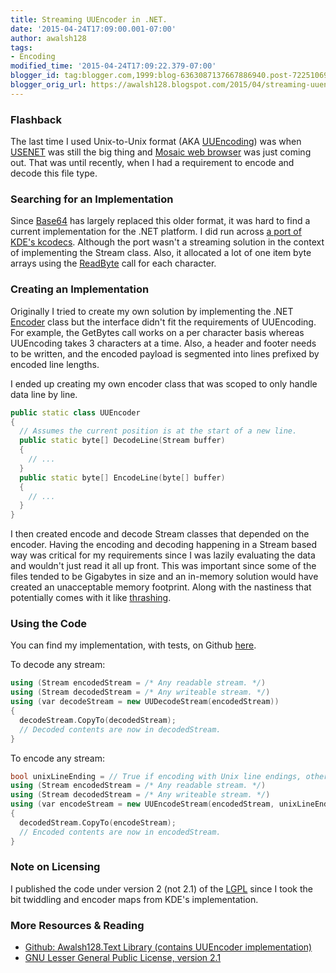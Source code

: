 ```yaml
---
title: Streaming UUEncoder in .NET.
date: '2015-04-24T17:09:00.001-07:00'
author: awalsh128
tags:
- Encoding
modified_time: '2015-04-24T17:09:22.379-07:00'
blogger_id: tag:blogger.com,1999:blog-6363087137667886940.post-7225106951260315303
blogger_orig_url: https://awalsh128.blogspot.com/2015/04/streaming-uuencoder-in-net.html
---
```


### Flashback

The last time I used Unix-to-Unix format (AKA
[UUEncoding](http://en.wikipedia.org/wiki/Uuencoding)) was when
[USENET](http://en.wikipedia.org/wiki/Usenet) was still the big thing
and [Mosaic web
browser](http://en.wikipedia.org/wiki/Mosaic_%28web_browser%29) was just
coming out. That was until recently, when I had a requirement to encode
and decode this file type.

### Searching for an Implementation

Since [Base64](http://en.wikipedia.org/wiki/Base64) has largely replaced
this older format, it was hard to find a current implementation for the
.NET platform. I did run across [a port
of](http://geekswithblogs.net/kobush/archive/2005/12/18/63486.aspx)
[KDE\'s
kcodecs](http://websvn.kde.org/trunk/KDE/kdelibs/kdecore/kcodecs.cpp?view=markup&pathrev=486059).
Although the port wasn\'t a streaming solution in the context of
implementing the Stream class. Also, it allocated a lot of one item byte
arrays using the
[ReadByte](https://msdn.microsoft.com/en-us/library/system.io.stream.readbyte%28v=vs.110%29.aspx)
call for each character.

### Creating an Implementation

Originally I tried to create my own solution by implementing the .NET
[Encoder](https://msdn.microsoft.com/en-us/library/system.text.encoder%28v=vs.110%29.aspx)
class but the interface didn\'t fit the requirements of UUEncoding. For
example, the GetBytes call works on a per character basis whereas
UUEncoding takes 3 characters at a time. Also, a header and footer needs
to be written, and the encoded payload is segmented into lines prefixed
by encoded line lengths.

I ended up creating my own encoder class that was scoped to only handle
data line by line.

```cpp
public static class UUEncoder
{
  // Assumes the current position is at the start of a new line.
  public static byte[] DecodeLine(Stream buffer)
  {
    // ...
  }  
  public static byte[] EncodeLine(byte[] buffer)
  {
    // ...
  }
}
```

I then created encode and decode Stream classes that depended on the
encoder. Having the encoding and decoding happening in a Stream based
way was critical for my requirements since I was lazily evaluating the
data and wouldn\'t just read it all up front. This was important since
some of the files tended to be Gigabytes in size and an in-memory
solution would have created an unacceptable memory footprint. Along with
the nastiness that potentially comes with it like
[thrashing](http://en.wikipedia.org/wiki/Thrashing_%28computer_science%29).

### Using the Code

You can find my implementation, with tests, on Github
[here](https://github.com/awalsh128/Awalsh128.Text).

To decode any stream:

```cpp
using (Stream encodedStream = /* Any readable stream. */)
using (Stream decodedStream = /* Any writeable stream. */)
using (var decodeStream = new UUDecodeStream(encodedStream))
{ 
  decodeStream.CopyTo(decodedStream);
  // Decoded contents are now in decodedStream.
}
```

To encode any stream:

```cpp
bool unixLineEnding = // True if encoding with Unix line endings, otherwise false.
using (Stream encodedStream = /* Any readable stream. */)
using (Stream decodedStream = /* Any writeable stream. */)
using (var encodeStream = new UUEncodeStream(encodedStream, unixLineEnding))
{
  decodedStream.CopyTo(encodeStream);
  // Encoded contents are now in encodedStream.
}
```

### Note on Licensing

I published the code under version 2 (not 2.1) of the
[LGPL](http://en.wikipedia.org/wiki/GNU_Lesser_General_Public_License)
since I took the bit twiddling and encoder maps from KDE\'s
implementation.

### More Resources & Reading

- [Github: Awalsh128.Text Library (contains UUEncoder implementation)](https://github.com/awalsh128/Awalsh128.Text)
- [GNU Lesser General Public License, version 2.1](https://www.gnu.org/licenses/lgpl-2.1.html)
